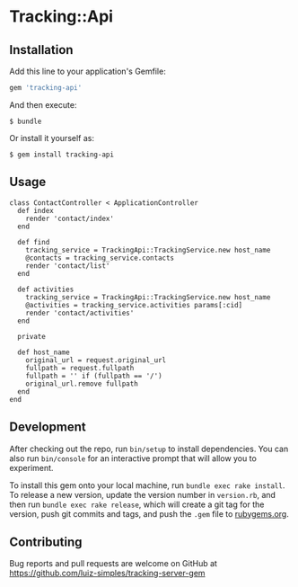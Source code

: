 # Tracking::Api

## Installation

Add this line to your application's Gemfile:

```ruby
gem 'tracking-api'
```

And then execute:

    $ bundle

Or install it yourself as:

    $ gem install tracking-api

## Usage

```
class ContactController < ApplicationController
  def index
    render 'contact/index'
  end

  def find
    tracking_service = TrackingApi::TrackingService.new host_name
    @contacts = tracking_service.contacts
    render 'contact/list'
  end

  def activities
    tracking_service = TrackingApi::TrackingService.new host_name
    @activities = tracking_service.activities params[:cid]
    render 'contact/activities'
  end

  private

  def host_name
    original_url = request.original_url
    fullpath = request.fullpath
    fullpath = '' if (fullpath == '/')
    original_url.remove fullpath
  end
end
```

## Development

After checking out the repo, run `bin/setup` to install dependencies. You can also run `bin/console` for an interactive prompt that will allow you to experiment.

To install this gem onto your local machine, run `bundle exec rake install`. To release a new version, update the version number in `version.rb`, and then run `bundle exec rake release`, which will create a git tag for the version, push git commits and tags, and push the `.gem` file to [rubygems.org](https://rubygems.org).

## Contributing

Bug reports and pull requests are welcome on GitHub at https://github.com/luiz-simples/tracking-server-gem
